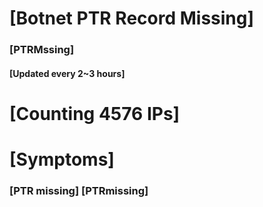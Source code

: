 # [Botnet PTR Record Missing]
### [PTRMssing]
#### [Updated every 2~3 hours]

# [Counting 4576 IPs]

# [Symptoms] 
###   [PTR missing] [PTRmissing]
